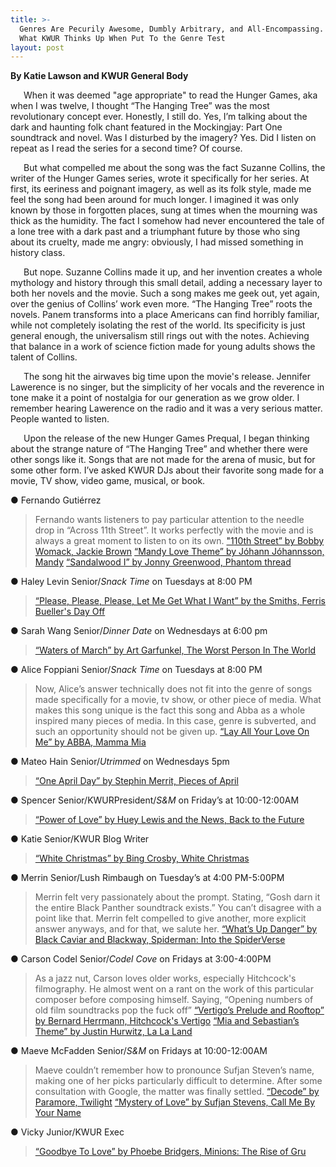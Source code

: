 ```yaml
---
title: >-
  Genres Are Pecurily Awesome, Dumbly Arbitrary, and All-Encompassing. Here’s
  What KWUR Thinks Up When Put To the Genre Test
layout: post
---
```


**By Katie Lawson and KWUR General Body**

&ensp;&ensp;&ensp;When it was deemed "age appropriate" to read the Hunger Games, aka when I was twelve, I thought “The Hanging Tree” was the most revolutionary concept ever. Honestly, I still do. Yes, I’m talking about the dark and haunting folk chant featured in the Mockingjay: Part One soundtrack and novel. Was I disturbed by the imagery? Yes. Did I listen on repeat as I read the series for a second time? Of course.

&ensp;&ensp;&ensp;But what compelled me about the song was the fact Suzanne Collins, the writer of the Hunger Games series, wrote it specifically for her series. At first, its eeriness and poignant imagery, as well as its folk style, made me feel the song had been around for much longer. I imagined it was only known by those in forgotten places, sung at times when the mourning was thick as the humidity. The fact I somehow had never encountered the tale of a lone tree with a dark past and a triumphant future by those who sing about its cruelty, made me angry: obviously, I had missed something in history class.

&ensp;&ensp;&ensp;But nope. Suzanne Collins made it up, and her invention creates a whole mythology and history through this small detail, adding a necessary layer to both her novels and the movie. Such a song makes me geek out, yet again, over the genius of Collins’ work even more. “The Hanging Tree” roots the novels. Panem transforms into a place Americans can find horribly familiar, while not completely isolating the rest of the world. Its specificity is just general enough, the universalism still rings out with the notes. Achieving that balance in a work of science fiction made for young adults shows the talent of Collins.

&ensp;&ensp;&ensp;The song hit the airwaves big time upon the movie's release. Jennifer Lawerence is no singer, but the simplicity of her vocals and the reverence in tone make it a point of nostalgia for our generation as we grow older. I remember hearing Lawerence on the radio and it was a very serious matter. People wanted to listen.

&ensp;&ensp;&ensp;Upon the release of the new Hunger Games Prequal, I began thinking about the strange nature of “The Hanging Tree” and whether there were other songs like it. Songs that are not made for the arena of music, but for some other form. I’ve asked KWUR DJs about their favorite song made for a movie, TV show, video game, musical, or book.

● Fernando Gutiérrez
>Fernando wants listeners to pay particular attention to the needle drop in “Across 11th Street”. It
  works perfectly with the movie and is always a great moment to listen to on its own.
  ["1](https://open.spotify.com/track/2zyTP97uGsIc1C4KNNEkyn?si=7a1be0fa7cdf4c5f)[10th Street” by Bobby Womack, Jackie Brown](https://open.spotify.com/track/2zyTP97uGsIc1C4KNNEkyn?si=7a1be0fa7cdf4c5f)
    [“Mandy Love Theme” by Jóhann Jóhannsson, Mandy](https://open.spotify.com/track/0sTXvRbRyjFCoUbRo7CJ6S?si=42fa01eef9564987)
    [“Sandalwood I” by Jonny Greenwood, Phantom thread](https://open.spotify.com/track/1YbKoZ8fso316rzCy7VuQh?si=6a7ffb1067b6409e)

● Haley Levin Senior/*Snack Time* on Tuesdays at 8:00 PM

  >[“Please, Please, Please, Let Me Get What I Want” by the Smiths, Ferris Bueller's Day Off](https://open.spotify.com/track/6BrMEbPSSj55nQhkgf6DnE?si=3c5e209dc12f4513)

● Sarah Wang Senior/*Dinner Date* on Wednesdays at 6:00 pm

  >[“Waters of March” by Art Garfunkel, The Worst Person In The World](https://open.spotify.com/track/0bgtlqjzKW4KXufOlzGsKT?si=c2b96a7c973f434f)

● Alice Foppiani Senior/*Snack Time* on Tuesdays at 8:00 PM

  >Now, Alice’s answer technically does not fit into the genre of songs made specifically for a movie, tv show, or other piece of media. What makes this song unique is the fact this song and Abba as a whole inspired many pieces of media. In this case, genre is subverted, and such an opportunity should not be given up.
[“Lay All Your Love On Me” by ABBA, Mamma Mia](https://open.spotify.com/track/74wySERHHxB8Ul9A0CNBla?si=41533104761344a0)

● Mateo Hain Senior/*Utrimmed* on Wednesdays 5pm

 > [“One April Day” by Stephin Merrit, Pieces of April](https://open.spotify.com/track/4MqaQr8z3hBTUHR9suoRzw?si=f043e5425d964ce2)

● Spencer Senior/KWURPresident/*S&M* on Friday’s at 10:00-12:00AM

 > [“Power of Love” by Huey Lewis and the News, Back to the Future](https://open.spotify.com/episode/6GOW0TmlXa3KPnfXGOq2MW?si=78c7f16aae1f4f34)

● Katie Senior/KWUR Blog Writer

 > [“White Christmas” by Bing Crosby, White Christmas](https://open.spotify.com/track/3XsaSIPWvM61RIFfeb0BBR?si=5619da8c95214e35)

● Merrin Senior/Lush Rimbaugh on Tuesday’s at 4:00 PM-5:00PM

 > Merrin felt very passionately about the prompt. Stating, “Gosh darn it the entire Black Panther soundtrack exists.” You can’t disagree with a point like that. Merrin felt compelled to give another, more explicit answer anyways, and for that, we salute her.
[“What’s Up Danger” by Black Caviar and Blackway, Spiderman: Into the SpiderVerse](https://open.spotify.com/track/5zsHmE2gO3RefVsPyw2e3T?si=fca87771bf26412c)

● Carson Codel Senior/*Codel Cove* on Fridays at 3:00-4:00PM

 > As a jazz nut, Carson loves older works, especially Hitchcock's filmography. He almost went on a rant on the work of this particular composer before composing himself. Saying, “Opening numbers of old film soundtracks pop the fuck off”
[“Vertigo’s Prelude and Rooftop” by Bernard Herrmann, Hitchcock's Vertigo](https://open.spotify.com/track/3bwKNF601XyTD7rYdf5gAu?si=74ba1f4ce0594bd9)
  [“Mia and Sebastian’s Theme” by Justin Hurwitz, La La Land](https://open.spotify.com/track/1Vk4yRsz0iBzDiZEoFMQyv?si=a0bd74dd0f6a420c)
  
● Maeve McFadden Senior/*S\&M* on Fridays at 10:00-12:00AM

  >Maeve couldn’t remember how to pronounce Sufjan Steven’s name, making one of her picks particularly difficult to determine. After some consultation with Google, the matter was finally settled.
    [“Decode” by Paramore, Twilight](https://open.spotify.com/track/1ZLtE9tSJdaUiIJ9YoKHQe?si=5c08ff39cf184a67)
[“Mystery of Love” by Sufjan Stevens, Call Me By Your Name](https://open.spotify.com/track/0MNNKSUU9OOQ8DSGWduw79?si=d9a56313c5584bfa)

● Vicky Junior/KWUR Exec

 > [“Goodbye To Love” by Phoebe Bridgers, Minions: The Rise of Gru](https://open.spotify.com/track/4YEcH1SdjdeEyvt4AGYeqI?si=c5abb0d16acb41e8)

